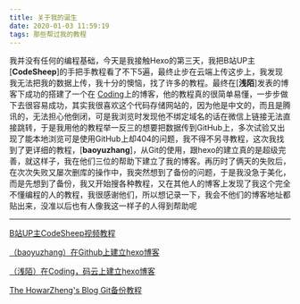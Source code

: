 ```yaml
---
title: 关于我的诞生
date: 2020-01-03 11:59:19
tags: 那些帮过我的教程
---
```


我并没有任何的编程基础，今天是我接触Hexo的第三天，我把B站UP主[**CodeSheep**]的手把手教程看了不下5遍，最终止步在云端上传这步上，我发现我无法把我的数据上传，我十分的懊恼，找了许多的教程。最终在[**浅陌**]发表的博客下成功的搭建了一个在 [Coding](https://dev.tencent.com/)上的博客，他的教程真的很简单易懂，一步步做下去很容易成功，其实我很喜欢这个代码存储网站的，因为他是中文的，而且是腾讯的，无法担心他倒闭，可是我浏览时发现他不绑定域名的话在微信上链接无法直接跳转，于是我用他的教程举一反三的想要把数据传到GitHub上，多次试验又出现了能本地浏览可是使用GitHub上却404的问题，我不得不另寻教程，这次我找到了更详细的教程，[**baoyuzhang**]，从Git的使用，跟hexo的建立真的是超级完善，就这样子，我在他们三位的帮助下建立了我的博客。再历时了俩天的失败后，在次次失败又屡次删库的操作中，我突然想到了备份的问题，于是我没急于美化，而是先想到了备份，我又开始搜各种教程，又在其他人的博客上发现了我这个完全不懂编程的人的教程，我很感谢他们，所以想记录一下，我会不他们的博客地址都贴出来，没准以后也有人像我这一样子的人得到帮助呢

------

[B站UP主CodeSheep视频教程](https://www.bilibili.com/video/av44544186?t=478)

[（baoyuzhang）在Github上建立hexo博客](https://baoyuzhang.github.io/archives/)

[（浅陌）在Coding，码云上建立hexo博客](https://baoyuzhang.github.io/archives/)

[ The HowarZheng's Blog Git备份教程](https://howarzheng.com/2019/08/17/cha-jian-hexo-git-backup-zhe-cai-shi-hexo-bo-ke-bei-fen-de-zui-jia-da-kai-fang-shi/)